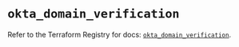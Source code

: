 # `okta_domain_verification`

Refer to the Terraform Registry for docs: [`okta_domain_verification`](https://registry.terraform.io/providers/okta/okta/4.9.0/docs/resources/domain_verification).
